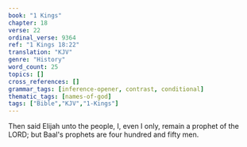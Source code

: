```yaml
---
book: "1 Kings"
chapter: 18
verse: 22
ordinal_verse: 9364
ref: "1 Kings 18:22"
translation: "KJV"
genre: "History"
word_count: 25
topics: []
cross_references: []
grammar_tags: [inference-opener, contrast, conditional]
thematic_tags: [names-of-god]
tags: ["Bible","KJV","1-Kings"]
---
```

Then said Elijah unto the people, I, even I only, remain a prophet of the LORD; but Baal's prophets are four hundred and fifty men.
